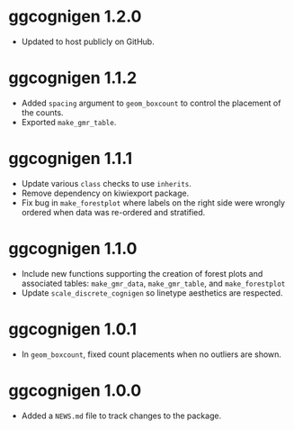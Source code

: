 # ggcognigen 1.2.0

* Updated to host publicly on GitHub.

# ggcognigen 1.1.2
* Added `spacing` argument to `geom_boxcount` to control the placement of the counts.
* Exported `make_gmr_table`.

# ggcognigen 1.1.1
* Update various `class` checks to use `inherits`.
* Remove dependency on kiwiexport package.
* Fix bug in `make_forestplot` where labels on the right side were wrongly ordered when data was re-ordered and stratified.

# ggcognigen 1.1.0

* Include new functions supporting the creation of forest plots and associated tables: `make_gmr_data`, `make_gmr_table`, and `make_forestplot`
* Update `scale_discrete_cognigen` so linetype aesthetics are respected.

# ggcognigen 1.0.1

* In `geom_boxcount`, fixed count placements when no outliers are shown.

# ggcognigen 1.0.0

* Added a `NEWS.md` file to track changes to the package.
